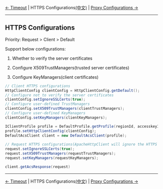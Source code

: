 [← Timeout](4-Timeout-EN.md) | HTTPS Configurations[(中文)](5-HTTPS-CN.md) | [Proxy Configurations →](6-Proxy-EN.md)
***

## HTTPS Configurations
Priority: Request > Client > Default

Support below configurations:

1.  Whether to verify the server certificates

2.  Configure X509TrustManagers(trusted server certificates)

3.  Configure KeyManagers(client certificates)

```java
// Client HTTPS configurations
HttpClientConfig clientConfig = HttpClientConfig.getDefault();
// Configure not to verify the server certificates
clientConfig.setIgnoreSSLCerts(true);
// Configure user-defined TrustManagers
clientConfig.setX509TrustManagers(clientTrustManagers);
// Configure user-defined KeyManagers
clientConfig.setKeyManagers(clientKeyManagers);

IClientProfile profile = DefaultProfile.getProfile(regionId, accesskeyId, accesskeySecret);
profile.setHttpClientConfig(clientConfig);
DefaultAcsClient client = new DefaultAcsClient(profile);
 
// Request HTTPS configurations(ApacheHttpClient will ignore the HTTPS configurations at the Request level)
request.setIgnoreSSLCerts(true);
request.setX509TrustManagers(requestTrustManagers);
request.setKeyManagers(requestKeyManagers);

client.getAcsResponse(request)
```

***
[← Timeout](4-Timeout-EN.md) | HTTPS Configurations[(中文)](5-HTTPS-CN.md) | [Proxy Configurations →](6-Proxy-EN.md)